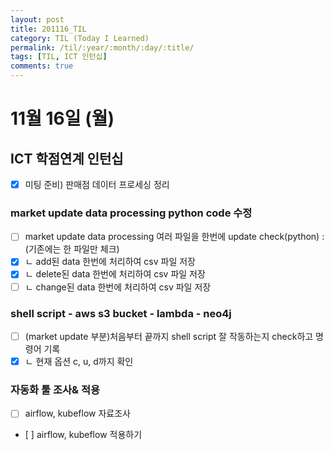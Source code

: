 ```yaml
---
layout: post
title: 201116_TIL
category: TIL (Today I Learned)
permalink: /til/:year/:month/:day/:title/
tags: [TIL, ICT 인턴십]
comments: true
---
```

# 11월 16일 (월)
## ICT 학점연계 인턴십
- [x] 미팅 준비) 판매점 데이터 프로세싱 정리
### market update data processing python code 수정
- [ ] market update data processing 여러 파일을 한번에 update check(python) : (기존에는 한 파일만 체크)
- [x] ㄴ add된 data 한번에 처리하여 csv 파일 저장
- [x] ㄴ delete된 data 한번에 처리하여 csv 파일 저장
- [ ] ㄴ change된 data 한번에 처리하여 csv 파일 저장
### shell script - aws s3 bucket - lambda - neo4j
- [ ] (market update 부분)처음부터 끝까지 shell script 잘 작동하는지 check하고 명령어 기록
- [x] ㄴ 현재 옵션 c, u, d까지 확인
### 자동화 툴 조사& 적용
- [ ] airflow, kubeflow 자료조사
- [ ] airflow, kubeflow 적용하기

